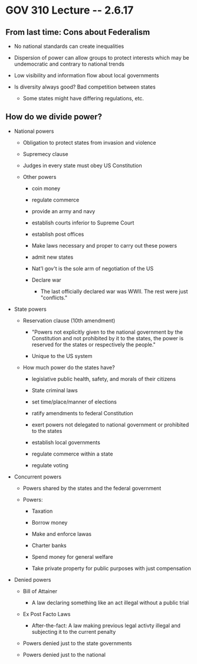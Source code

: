 # GOV 310 Lecture -- 2.6.17

## From last time: Cons about Federalism

- No national standards can create inequalities

- Dispersion of power can allow groups to protect interests which may be
  undemocratic and contrary to national trends

- Low visibility and information flow about local governments

- Is diversity always good? Bad competition between states

    - Some states might have differing regulations, etc.

## How do we divide power?

- National powers

    - Obligation to protect states from invasion and violence

    - Supremecy clause

    - Judges in every state must obey US Constitution

    - Other powers

        - coin money

        - regulate commerce

        - provide an army and navy

        - establish courts inferior to Supreme Court

        - establish post offices

        - Make laws necessary and proper to carry out these powers

        - admit new states

        - Nat'l gov't is the sole arm of negotiation of the US

        - Declare war

            - The last officially declared war was WWII. The rest were just
              "conflicts."

- State powers

    - Reservation clause (10th amendment)

        - "Powers not explicitly given to the national government by the
          Constitution and not prohibited by it to the states, the power is
          reserved for the states or respectively the people."

        - Unique to the US system

    - How much power do the states have?

        - legislative public health, safety, and morals of their citizens

        - State criminal laws

        - set time/place/manner of elections

        - ratify amendments to federal Constitution

        - exert powers not delegated to national government or prohibited to
          the states

        - establish local governments

        - regulate commerce within a state

        - regulate voting

- Concurrent powers

    - Powers shared by the states and the federal government

    - Powers:

        - Taxation

        - Borrow money

        - Make and enforce lawas

        - Charter banks

        - Spend money for general welfare

        - Take private property for public purposes with just compensation

- Denied powers

    - Bill of Attainer

        - A law declaring something like an act illegal without a public trial

    - Ex Post Facto Laws

        - After-the-fact: A law making previous legal activty illegal and
          subjecting it to the current penalty

    - Powers denied just to the state governments

    - Powers denied just to the national


